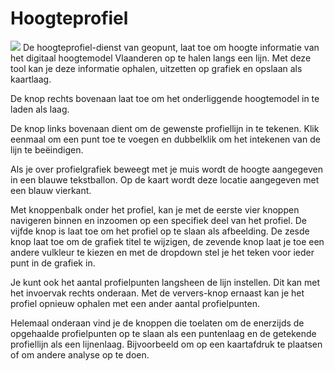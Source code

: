 Hoogteprofiel
=============

![](../images/geopuntElevation24x24.png) De hoogteprofiel-dienst van geopunt, laat toe om hoogte informatie van het digitaal hoogtemodel Vlaanderen op te halen langs een lijn. 
Met deze tool kan je deze informatie ophalen, uitzetten op grafiek en opslaan als kaartlaag.

De knop rechts bovenaan laat toe om het onderliggende hoogtemodel in te laden als laag.

De knop links bovenaan dient om de gewenste profiellijn in te tekenen. 
Klik eenmaal om een punt toe te voegen en dubbelklik om het intekenen van de lijn te beëindigen. 

Als je over profielgrafiek beweegt met je muis wordt de hoogte aangegeven in een blauwe tekstballon. Op de kaart wordt deze locatie aangegeven met een blauw vierkant.

Met knoppenbalk onder het profiel, kan je met de eerste vier knoppen navigeren binnen en inzoomen op een specifiek deel van het profiel.
De vijfde knop is laat toe om het profiel op te slaan als afbeelding. 
De zesde knop laat toe om de grafiek titel te wijzigen, de zevende knop laat je toe een andere vulkleur te kiezen en met de dropdown stel je het teken voor ieder punt in de grafiek in.

Je kunt ook het aantal profielpunten langsheen de lijn instellen. Dit kan met het invoervak rechts onderaan. Met de ververs-knop ernaast kan je het profiel opnieuw ophalen met een ander aantal profielpunten.

Helemaal onderaan vind je de knoppen die toelaten om de enerzijds de opgehaalde profielpunten op te slaan als een puntenlaag en de getekende profiellijn als een lijnenlaag. Bijvoorbeeld om op een kaartafdruk te plaatsen of om andere analyse op te doen.

<!-- ![](images/geopunt4qgisElevation.gif "Het hoogteprofiel")-->